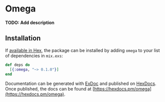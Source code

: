 # Omega

**TODO: Add description**

## Installation

If [available in Hex](https://hex.pm/docs/publish), the package can be installed
by adding `omega` to your list of dependencies in `mix.exs`:

```elixir
def deps do
  [{:omega, "~> 0.1.0"}]
end
```

Documentation can be generated with [ExDoc](https://github.com/elixir-lang/ex_doc)
and published on [HexDocs](https://hexdocs.pm). Once published, the docs can
be found at [https://hexdocs.pm/omega](https://hexdocs.pm/omega).

